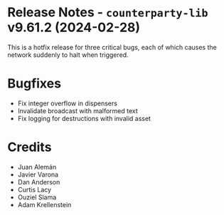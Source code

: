 # Release Notes - `counterparty-lib` v9.61.2 (2024-02-28)

This is a hotfix release for three critical bugs, each of which causes the network suddenly to halt when triggered.

# Bugfixes
* Fix integer overflow in dispensers
* Invalidate broadcast with malformed text
* Fix logging for destructions with invalid asset

# Credits
* Juan Alemán
* Javier Varona
* Dan Anderson
* Curtis Lacy
* Ouziel Slama
* Adam Krellenstein
